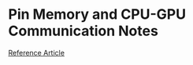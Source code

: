 # Pin Memory and CPU-GPU Communication Notes

[Reference Article](https://pytorch.org/tutorials/intermediate/pinmem_nonblock.html)
